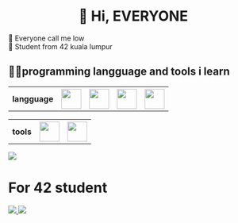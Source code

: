 <h1 align="center">👋 Hi, EVERYONE</h1>
👦 Everyone call me low<br>
📖 Student from 42 kuala lumpur<br>

<h2>👨‍💻programming langguage and tools i learn</h2>

<table>
  <tr>
    <th>langguage</th>
    <th><img src="https://cdn.jsdelivr.net/gh/devicons/devicon/icons/html5/html5-original-wordmark.svg" height="40" weight="40"></th>
    <th><img src="https://cdn.jsdelivr.net/gh/devicons/devicon/icons/css3/css3-original-wordmark.svg" height="40" weight="40"></th>
    <th><img src="https://cdn.jsdelivr.net/gh/devicons/devicon/icons/javascript/javascript-original.svg" height="40" weight="40"></th>
    <th><img src="https://cdn.jsdelivr.net/gh/devicons/devicon/icons/c/c-original.svg" height="40" weight="40"></th>
  </tr>
</table>
<table>
  <tr>
    <th>tools</th>
    <th><img src="https://cdn.jsdelivr.net/gh/devicons/devicon/icons/vscode/vscode-original.svg" height="40" weight="40"></th>
    <th><img src="https://cdn.jsdelivr.net/gh/devicons/devicon/icons/linux/linux-original.svg" height="40" weight="40"></th>    
  </tr>
</table>

<img align="center" src="https://github-readme-stats.vercel.app/api/top-langs/?username=wenjuin95&layout=donut&theme=transparent" />

<h1>For 42 student</h1>
<a href="https://github.com/wenjuin95/lazy_program">
  <img src="https://github-readme-stats.vercel.app/api/pin/?username=wenjuin95&repo=lazy_program&theme=transparent"/>
</a>
<a href="https://github.com/wenjuin95/lazy_program">
  <img src="https://github-readme-stats.vercel.app/api/pin/?username=wenjuin95&repo=MF-Generator&theme=transparent"/>
</a>





